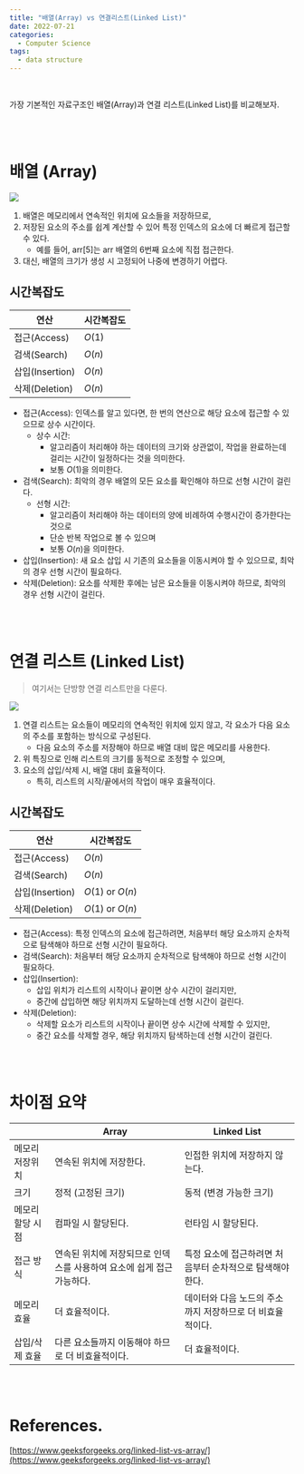 ```yaml
---
title: "배열(Array) vs 연결리스트(Linked List)"
date: 2022-07-21
categories:
  - Computer Science
tags:
  - data structure
---
```


<br>

가장 기본적인 자료구조인 배열(Array)과 연결 리스트(Linked List)를 비교해보자.

<br>
<br>

# 배열 (Array)

<img src="{{ site.url }}{{ site.baseurl }}/assets/images/2022/0721/array.png"/>  

1. 배열은 메모리에서 연속적인 위치에 요소들을 저장하므로, 
2. 저장된 요소의 주소를 쉽계 계산할 수 있어 특정 인덱스의 요소에 더 빠르게 접근할 수 있다.
   - 예를 들어, arr[5]는 arr 배열의 6번째 요소에 직접 접근한다.
3. 대신, 배열의 크기가 생성 시 고정되어 나중에 변경하기 어렵다.

## 시간복잡도

| 연산            | 시간복잡도  |
|---------------|--------|
| 접근(Access)    | $O(1)$ |
| 검색(Search)    | $O(n)$ |
| 삽입(Insertion) | $O(n)$ |
| 삭제(Deletion)  | $O(n)$ |

- 접근(Access): 인덱스를 알고 있다면, 한 번의 연산으로 해당 요소에 접근할 수 있으므로 상수 시간이다.
  - 상수 시간:
    - 알고리즘이 처리해야 하는 데이터의 크기와 상관없이, 작업을 완료하는데 걸리는 시간이 일정하다는 것을 의미한다.
    - 보통 $O(1)$을 의미한다.
- 검색(Search): 최악의 경우 배열의 모든 요소를 확인해야 하므로 선형 시간이 걸린다.
  - 선형 시간: 
    - 알고리즘이 처리해야 하는 데이터의 양에 비례하여 수행시간이 증가한다는 것으로
    - 단순 반복 작업으로 볼 수 있으며
    - 보통 $O(n)$을 의미한다.
- 삽입(Insertion): 새 요소 삽입 시 기존의 요소들을 이동시켜야 할 수 있으므로, 최악의 경우 선형 시간이 필요하다. 
- 삭제(Deletion): 요소를 삭제한 후에는 남은 요소들을 이동시켜야 하므로, 최악의 경우 선형 시간이 걸린다.

<br>
<br>

# 연결 리스트 (Linked List)

> 여기서는 단방향 연결 리스트만을 다룬다.

<img src="{{ site.url }}{{ site.baseurl }}/assets/images/2022/0721/linkedlist.png"/>  

1. 연결 리스트는 요소들이 메모리의 연속적인 위치에 있지 않고, 각 요소가 다음 요소의 주소를 포함하는 방식으로 구성된다.
   - 다음 요소의 주소를 저장해야 하므로 배열 대비 많은 메모리를 사용한다.
2. 위 특징으로 인해 리스트의 크기를 동적으로 조정할 수 있으며,
3. 요소의 삽입/삭제 시, 배열 대비 효율적이다.
   - 특히, 리스트의 시작/끝에서의 작업이 매우 효율적이다.

## 시간복잡도

| 연산            | 시간복잡도            |
|---------------|------------------|
| 접근(Access)    | $O(n)$           |
| 검색(Search)    | $O(n)$           |
| 삽입(Insertion) | $O(1)$ or $O(n)$ |
| 삭제(Deletion)  | $O(1)$ or $O(n)$ |

- 접근(Access): 특정 인덱스의 요소에 접근하려면, 처음부터 해당 요소까지 순차적으로 탐색해야 하므로 선형 시간이 필요하다.
- 검색(Search): 처음부터 해당 요소까지 순차적으로 탐색해야 하므로 선형 시간이 필요하다.
- 삽입(Insertion):
  - 삽입 위치가 리스트의 시작이나 끝이면 상수 시간이 걸리지만,
  - 중간에 삽입하면 해당 위치까지 도달하는데 선형 시간이 걸린다.
- 삭제(Deletion):
  - 삭제할 요소가 리스트의 시작이나 끝이면 상수 시간에 삭제할 수 있지만,
  - 중간 요소를 삭제할 경우, 해당 위치까지 탐색하는데 선형 시간이 걸린다.

<br>
<br>

# 차이점 요약

|          | Array                                   | Linked List                      |
|----------|-----------------------------------------|----------------------------------|
| 메모리 저장위치 | 연속된 위치에 저장한다.                           | 인접한 위치에 저장하지 않는다.                |
| 크기       | 정적 (고정된 크기)                             | 동적 (변경 가능한 크기)                   |
| 메모리 할당 시점 | 컴파일 시 할당된다.                             | 런타임 시 할당된다.                      |
| 접근 방식    | 연속된 위치에 저장되므로 인덱스를 사용하여 요소에 쉽게 접근 가능하다. | 특정 요소에 접근하려면 처음부터 순차적으로 탐색해야 한다. |
| 메모리 효율   | 더 효율적이다.                                | 데이터와 다음 노드의 주소까지 저장하므로 더 비효율적이다. |
| 삽입/삭제 효율 | 다른 요소들까지 이동해야 하므로 더 비효율적이다.             | 더 효율적이다.                         |


<br>
<br>

# References.

[https://www.geeksforgeeks.org/linked-list-vs-array/](https://www.geeksforgeeks.org/linked-list-vs-array/)